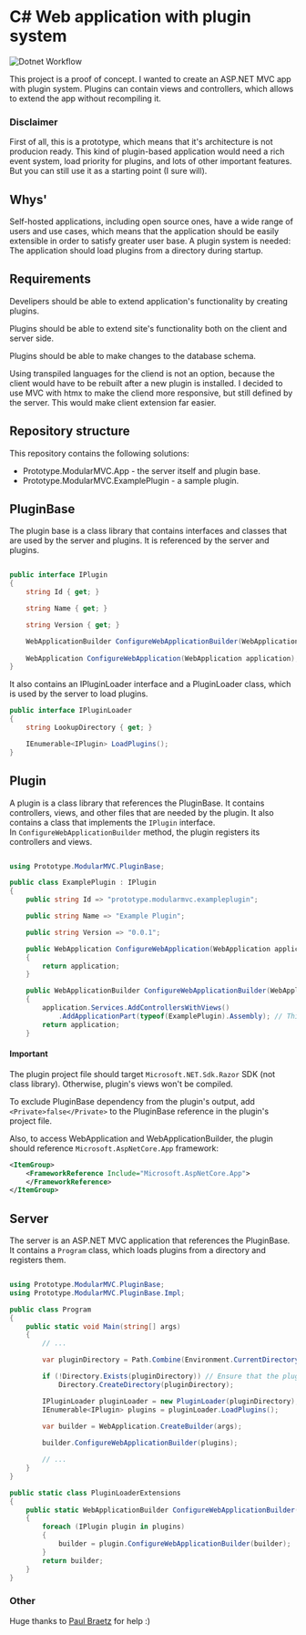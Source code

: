 # C# Web application with plugin system

![Dotnet Workflow](https://github.com/the1mason/Prototype.ModularMVC/actions/workflows/dotnet.yml/badge.svg)

This project is a proof of concept. I wanted to create an ASP.NET MVC app with plugin system. Plugins can contain views and controllers, which allows to extend the app without recompiling it.

### Disclaimer

First of all, this is a prototype, which means that it's architecture is not producion ready. This kind of plugin-based application would need a rich event system, load priority for plugins, and lots of other important features. But you can still use it as a starting point (I sure will).

## Whys'

Self-hosted applications, including open source ones, have a wide range of users and use cases, which means that the application should be easily extensible in order to satisfy greater user base. A plugin system is needed: The application should load plugins from a directory during startup.

## Requirements

Develipers should be able to extend application's functionality by creating plugins.

Plugins should be able to extend site's functionality both on the client and server side.

Plugins should be able to make changes to the database schema.

Using transpiled languages for the cliend is not an option, because the client would have to be rebuilt after a new plugin is installed. I decided to use MVC with htmx to make the cliend more responsive, but still defined by the server. This would make client extension far easier.

## Repository structure

This repository contains the following solutions:

- Prototype.ModularMVC.App - the server itself and plugin base.
- Prototype.ModularMVC.ExamplePlugin - a sample plugin.

## PluginBase

The plugin base is a class library that contains interfaces and classes that are used by the server and plugins. It is referenced by the server and plugins. 

```csharp

public interface IPlugin
{
    string Id { get; }

    string Name { get; }

    string Version { get; }

    WebApplicationBuilder ConfigureWebApplicationBuilder(WebApplicationBuilder builder);
    
    WebApplication ConfigureWebApplication(WebApplication application);
}

```

It also contains an IPluginLoader interface and a PluginLoader class, which is used by the server to load plugins.

```csharp
public interface IPluginLoader
{
    string LookupDirectory { get; }

    IEnumerable<IPlugin> LoadPlugins();
}

```

## Plugin

A plugin is a class library that references the PluginBase. It contains controllers, views, and other files that are needed by the plugin. It also contains a class that implements the `IPlugin` interface.  
In `ConfigureWebApplicationBuilder` method, the plugin registers its controllers and views.

```csharp

using Prototype.ModularMVC.PluginBase;

public class ExamplePlugin : IPlugin
{
    public string Id => "prototype.modularmvc.exampleplugin";

    public string Name => "Example Plugin";

    public string Version => "0.0.1";

    public WebApplication ConfigureWebApplication(WebApplication application)
    {
        return application;
    }

    public WebApplicationBuilder ConfigureWebApplicationBuilder(WebApplicationBuilder application)
    {
        application.Services.AddControllersWithViews()
            .AddApplicationPart(typeof(ExamplePlugin).Assembly); // This registers the plugin's controllers and views
        return application;
    }
```

#### Important

The plugin project file should target `Microsoft.NET.Sdk.Razor` SDK (not class library). Otherwise, plugin's views won't be compiled.  

To exclude PluginBase dependency from the plugin's output, add `<Private>false</Private>` to the PluginBase reference in the plugin's project file.

Also, to access WebApplication and WebApplicationBuilder, the plugin should reference `Microsoft.AspNetCore.App` framework:

```xml
<ItemGroup>
	<FrameworkReference Include="Microsoft.AspNetCore.App">
	</FrameworkReference>
</ItemGroup>
```

## Server

The server is an ASP.NET MVC application that references the PluginBase. It contains a `Program` class, which loads plugins from a directory and registers them.

```csharp

using Prototype.ModularMVC.PluginBase;
using Prototype.ModularMVC.PluginBase.Impl;

public class Program
{
    public static void Main(string[] args)
    {
        // ...

        var pluginDirectory = Path.Combine(Environment.CurrentDirectory, "Plugins");

        if (!Directory.Exists(pluginDirectory)) // Ensure that the plugin directory exists
            Directory.CreateDirectory(pluginDirectory);

        IPluginLoader pluginLoader = new PluginLoader(pluginDirectory);
        IEnumerable<IPlugin> plugins = pluginLoader.LoadPlugins();

        var builder = WebApplication.CreateBuilder(args);
        
        builder.ConfigureWebApplicationBuilder(plugins);

        // ...
    }
}

public static class PluginLoaderExtensions
{
    public static WebApplicationBuilder ConfigureWebApplicationBuilder(this WebApplicationBuilder builder, IEnumerable<IPlugin> plugins)
    {
        foreach (IPlugin plugin in plugins)
        {
            builder = plugin.ConfigureWebApplicationBuilder(builder);
        }
        return builder;
    }
}
```

### Other

Huge thanks to [Paul Braetz](https://github.com/PaulBraetz) for help :)
